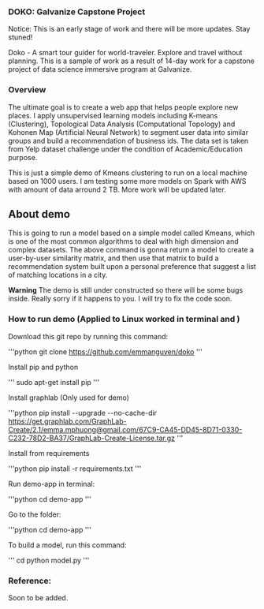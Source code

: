 ### DOKO: Galvanize Capstone Project

Notice: This is an early stage of work and there will be more updates. Stay stuned!

Doko - A smart tour guider for world-traveler. Explore and travel without planning. This is a sample of work as a result of 14-day work for a capstone project of data science immersive program at Galvanize.

### Overview

The ultimate goal is to create a web app that helps people explore new places. I apply unsupervised learning models including K-means (Clustering), Topological Data Analysis (Computational Topology) and Kohonen Map (Artificial Neural Network) to segment user data into similar groups and build a recommendation of business ids. The data set is taken from Yelp dataset challenge under the condition of Academic/Education purpose. 

This is just a simple demo of Kmeans clustering to run on a local machine based on 1000 users. I am testing some more models on Spark with AWS with amount of data arround 2 TB. More work will be updated later. 

## About demo

This is going to run a model based on a simple model called Kmeans, which is one of the most common algorithms to deal with high dimension and complex datasets. The above command is gonna return a model to create a user-by-user similarity matrix, and then use that matrix to build a recommendation system built upon a personal preference that suggest a list of matching locations in a city.

**Warning** The demo is still under constructed so there will be some bugs inside. Really sorry if it happens to you. I will try to fix the code soon. 

### How to run demo (Applied to Linux worked in terminal and )

Download this git repo by running this command:

'''python
git clone https://github.com/emmanguyen/doko
'''

Install pip and python 

'''
sudo apt-get install pip
'''

Install graphlab (Only used for demo)

'''python
pip install --upgrade --no-cache-dir https://get.graphlab.com/GraphLab-Create/2.1/emma.mphuong@gmail.com/67C9-CA45-DD45-8D71-0330-C232-78D2-BA37/GraphLab-Create-License.tar.gz
'''

Install from requirements

'''python 
pip install -r requirements.txt
'''

Run demo-app in terminal:

'''python
cd demo-app
'''

Go to the folder:

'''python
cd demo-app
'''

To build a model, run this command:

'''
cd python model.py
'''

### Reference:

Soon to be added.
